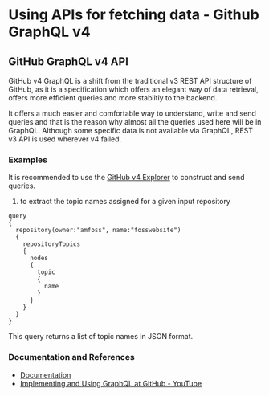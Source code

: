# Using APIs for fetching data - Github GraphQL v4 


##  GitHub GraphQL v4 API 

GitHub v4 GraphQL is a shift from the traditional v3 REST API structure of GitHub, as it is a specification which offers an elegant way of data retrieval, offers more efficient queries and more stablitiy to the backend. 

It offers a much easier and comfortable way to understand, write and send queries and that is the reason why almost all the queries used here will be in GraphQL. Although some specific data is not available via GraphQL, REST v3 API is used wherever v4 failed.


### Examples
It is recommended to use the [GitHub v4 Explorer](https://developer.github.com/v4/explorer/) to construct and send queries.

 
1. to extract the topic names assigned for a given input repository 
```
query
{
  repository(owner:"amfoss", name:"fosswebsite")
  {
  	repositoryTopics
    {
      nodes
      {
        topic
      	{
          name 
        }
      }
    }
  }
}
```

This query returns a list of topic names in JSON format.



### Documentation and References

- [Documentation](https://developer.github.com/v4/guides/intro-to-graphql/)
- [Implementing and Using GraphQL at GitHub - YouTube](https://www.youtube.com/watch?v=wPPFhcqGcvk)






